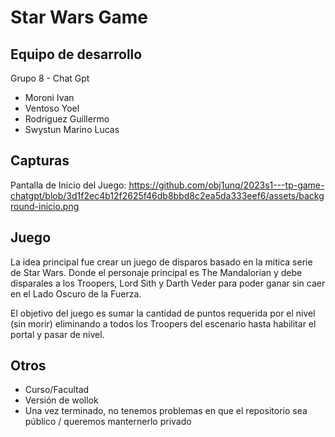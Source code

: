 # Star Wars Game 

## Equipo de desarrollo

Grupo 8 - Chat Gpt

- Moroni Ivan 
- Ventoso Yoel 
- Rodriguez Guillermo 
- Swystun Marino Lucas 

## Capturas

Pantalla de Inicio del Juego: 
https://github.com/obj1unq/2023s1---tp-game-chatgpt/blob/3d1f2ec4b12f2625f46db8bbd8c2ea5da333eef6/assets/background-inicio.png

## Juego

La idea principal fue crear un juego de disparos basado en la mitica serie de Star Wars. Donde el personaje principal es The Mandalorian
y debe disparales a los Troopers, Lord Sith y Darth Veder para poder ganar sin caer en el Lado Oscuro de la Fuerza.

El objetivo del juego es sumar la cantidad de puntos requerida por el nivel (sin morir) eliminando a todos los Troopers del escenario hasta habilitar el portal y pasar de nivel.


## Otros

- Curso/Facultad
- Versión de wollok
- Una vez terminado, no tenemos problemas en que el repositorio sea público / queremos manternerlo privado
